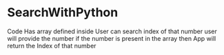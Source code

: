# SearchWithPython
Code Has array defined inside
User can search index of that number
user will provide the number
if the number is present in the array then App will return the Index of that number
